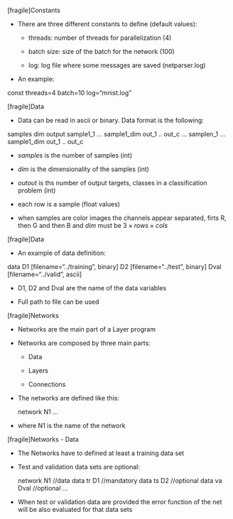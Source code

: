 \[fragile\]<span>Constants</span>

-   There are three different constants to define (default values):

    -   threads: number of threads for parallelization (4)

    -   batch size: size of the batch for the network (100)

    -   log: log file where some messages are saved (netparser.log)

-   An example:

const<span> threads=4 batch=10 log=“mnist.log” </span>

\[fragile\]<span>Data</span>

-   Data can be read in ascii or binary. Data format is the following:

samples dim output sample1\_1 ... sample1\_dim out\_1 .. out\_c ...
samplen\_1 ... sample1\_dim out\_1 .. out\_c

-   *samples* is the number of samples (int)

-   *dim* is the dimensionality of the samples (int)

-   *outout* is ths number of output targets, classes in a
    classification problem (int)

-   each row is a sample (float values)

-   when samples are color images the channels appear separated, firts
    R, then G and then B and $dim$ must be $3\times rows\times cols$

\[fragile\]<span>Data</span>

-   An example of data definition:

data <span> D1 \[filename=“../training”, binary\] D2
\[filename=“../test”, binary\] Dval \[filename=“../valid”, ascii\]
</span>

-   D1, D2 and Dval are the name of the data variables

-   Full path to file can be used

\[fragile\]<span>Networks</span>

-   Networks are the main part of a Layer program

-   Networks are composed by three main parts:

    -   Data

    -   Layers

    -   Connections

-   The networks are defined like this:

    network N1 <span> ... </span>

-   where N1 is the name of the network

\[fragile\]<span>Networks - Data</span>

-   The Networks have to defined at least a training data set

-   Test and validation data sets are optional:

    network N1 <span> //data data tr D1 //mandatory data ts D2
    //optional data va Dval //optional ... </span>

-   When test or validation data are provided the error function of the
    net will be also evaluated for that data sets


